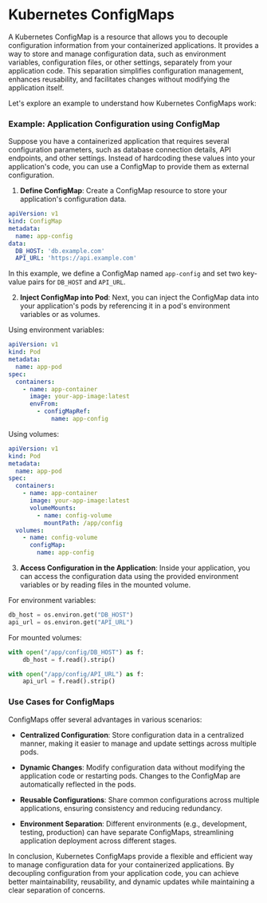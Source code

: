 # Kubernetes ConfigMaps

A Kubernetes ConfigMap is a resource that allows you to decouple configuration information from your containerized applications. It provides a way to store and manage configuration data, such as environment variables, configuration files, or other settings, separately from your application code. This separation simplifies configuration management, enhances reusability, and facilitates changes without modifying the application itself.

Let's explore an example to understand how Kubernetes ConfigMaps work:

### Example: Application Configuration using ConfigMap

Suppose you have a containerized application that requires several configuration parameters, such as database connection details, API endpoints, and other settings. Instead of hardcoding these values into your application's code, you can use a ConfigMap to provide them as external configuration.

1. **Define ConfigMap**: Create a ConfigMap resource to store your application's configuration data.

```yaml
apiVersion: v1
kind: ConfigMap
metadata:
  name: app-config
data:
  DB_HOST: 'db.example.com'
  API_URL: 'https://api.example.com'
```

In this example, we define a ConfigMap named `app-config` and set two key-value pairs for `DB_HOST` and `API_URL`.

2. **Inject ConfigMap into Pod**: Next, you can inject the ConfigMap data into your application's pods by referencing it in a pod's environment variables or as volumes.

Using environment variables:

```yaml
apiVersion: v1
kind: Pod
metadata:
  name: app-pod
spec:
  containers:
    - name: app-container
      image: your-app-image:latest
      envFrom:
        - configMapRef:
            name: app-config
```

Using volumes:

```yaml
apiVersion: v1
kind: Pod
metadata:
  name: app-pod
spec:
  containers:
    - name: app-container
      image: your-app-image:latest
      volumeMounts:
        - name: config-volume
          mountPath: /app/config
  volumes:
    - name: config-volume
      configMap:
        name: app-config
```

3. **Access Configuration in the Application**: Inside your application, you can access the configuration data using the provided environment variables or by reading files in the mounted volume.

For environment variables:

```python
db_host = os.environ.get("DB_HOST")
api_url = os.environ.get("API_URL")
```

For mounted volumes:

```python
with open("/app/config/DB_HOST") as f:
    db_host = f.read().strip()

with open("/app/config/API_URL") as f:
    api_url = f.read().strip()
```

### Use Cases for ConfigMaps

ConfigMaps offer several advantages in various scenarios:

- **Centralized Configuration**: Store configuration data in a centralized manner, making it easier to manage and update settings across multiple pods.

- **Dynamic Changes**: Modify configuration data without modifying the application code or restarting pods. Changes to the ConfigMap are automatically reflected in the pods.

- **Reusable Configurations**: Share common configurations across multiple applications, ensuring consistency and reducing redundancy.

- **Environment Separation**: Different environments (e.g., development, testing, production) can have separate ConfigMaps, streamlining application deployment across different stages.

In conclusion, Kubernetes ConfigMaps provide a flexible and efficient way to manage configuration data for your containerized applications. By decoupling configuration from your application code, you can achieve better maintainability, reusability, and dynamic updates while maintaining a clear separation of concerns.
